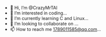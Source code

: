 - 👋 Hi, I’m @CrazyMrTAI
- 👀 I’m interested in coding...
- 🌱 I’m currently learning C and Linux...
- 💞️ I’m looking to collaborate on ...
- 📫 How to reach me 1789011585@qq.com...

<!---
CrazyMrTAI/CrazyMrTAI is a ✨ special ✨ repository because its `README.md` (this file) appears on your GitHub profile.
You can click the Preview link to take a look at your changes.
--->

